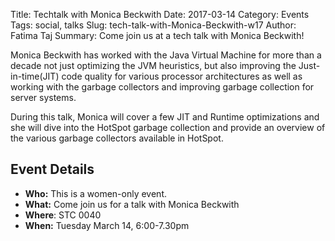 Title: Techtalk with Monica Beckwith
Date: 2017-03-14
Category: Events
Tags: social, talks
Slug: tech-talk-with-Monica-Beckwith-w17
Author: Fatima Taj
Summary: Come join us at a tech talk with Monica Beckwith!

Monica Beckwith has worked with the Java Virtual Machine for more than a decade not just optimizing the JVM heuristics, but also improving the Just-in-time(JIT) code quality for various processor architectures as well as working with the garbage collectors and improving garbage collection for server systems.

During this talk, Monica will cover a few JIT and Runtime optimizations and she will dive into the HotSpot garbage collection and provide an overview of the various garbage collectors available in HotSpot.

## Event Details ##

+ **Who:** This is a women-only event. 
+ **What:** Come join us for a talk with Monica Beckwith
+ **Where**: STC 0040
+ **When:** Tuesday March 14, 6:00-7.30pm

